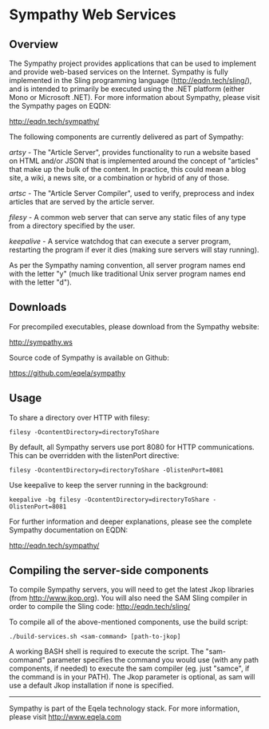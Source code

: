 Sympathy Web Services
=====================

Overview
--------

The Sympathy project provides applications that can be used to implement and
provide web-based services on the Internet. Sympathy is fully implemented
in the Sling programming language (http://eqdn.tech/sling/), and is intended to
primarily be executed using the .NET platform (either Mono or Microsoft .NET).
For more information about Sympathy, please visit the Sympathy pages on EQDN:

http://eqdn.tech/sympathy/

The following components are currently delivered as part of Sympathy:

*artsy* - The "Article Server", provides functionality to run a website based
on HTML and/or JSON that is implemented around the concept of "articles" that
make up the bulk of the content. In practice, this could mean a blog site,
a wiki, a news site, or a combination or hybrid of any of those.

*artsc* - The "Article Server Compiler", used to verify, preprocess and index
articles that are served by the article server.

*filesy* - A common web server that can serve any static files of any type from
a directory specified by the user.

*keepalive* - A service watchdog that can execute a server program, restarting the
program if ever it dies (making sure servers will stay running).

As per the Sympathy naming convention, all server program names end with the
letter "y" (much like traditional Unix server program names end with the letter
"d").

Downloads
---------

For precompiled executables, please download from the Sympathy website:

http://sympathy.ws

Source code of Sympathy is available on Github:

https://github.com/eqela/sympathy

Usage
-----

To share a directory over HTTP with filesy:

```
filesy -OcontentDirectory=directoryToShare
```

By default, all Sympathy servers use port 8080 for HTTP communications. This can be
overridden with the listenPort directive:

```
filesy -OcontentDirectory=directoryToShare -OlistenPort=8081
```

Use keepalive to keep the server running in the background:

```
keepalive -bg filesy -OcontentDirectory=directoryToShare -OlistenPort=8081
```

For further information and deeper explanations, please see the complete
Sympathy documentation on EQDN:

http://eqdn.tech/sympathy/

Compiling the server-side components
------------------------------------

To compile Sympathy servers, you will need to get the latest Jkop libraries (from
http://www.jkop.org). You will also need the SAM Sling compiler in order to compile
the Sling code: http://eqdn.tech/sling/

To compile all of the above-mentioned components, use the build script:

```
./build-services.sh <sam-command> [path-to-jkop]
```

A working BASH shell is required to execute the script. The "sam-command"
parameter specifies the command you would use (with any path components, if
needed) to execute the sam compiler (eg. just "samce", if the command is in your
PATH). The Jkop parameter is optional, as sam will use a default Jkop
installation if none is specified.

---

Sympathy is part of the Eqela technology stack. For more information, please
visit http://www.eqela.com
